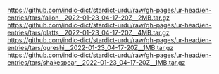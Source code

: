 https://github.com/indic-dict/stardict-urdu/raw/gh-pages/ur-head/en-entries/tars/fallon__2022-01-23_04-17-20Z__2MB.tar.gz  
https://github.com/indic-dict/stardict-urdu/raw/gh-pages/ur-head/en-entries/tars/platts__2022-01-23_04-17-20Z__4MB.tar.gz  
https://github.com/indic-dict/stardict-urdu/raw/gh-pages/ur-head/en-entries/tars/qureshi__2022-01-23_04-17-20Z__1MB.tar.gz  
https://github.com/indic-dict/stardict-urdu/raw/gh-pages/ur-head/en-entries/tars/shakespear__2022-01-23_04-17-20Z__1MB.tar.gz  
